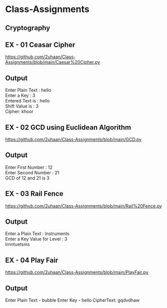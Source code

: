 # Class-Assignments

## Cryptography

## EX - 01 Ceasar Cipher

https://github.com/2uhaan/Class-Assignments/blob/main/Caesar%20Cipher.py
## Output
Enter Plain Text : hello</br>
Enter a Key : 3</br>
Entered Text is  : hello</br>
Shift Value is : 3</br>
Cipher: khoor</br>

## EX - 02 GCD using Euclidean Algorithm

https://github.com/2uhaan/Class-Assignments/blob/main/GCD.py
## Output
Enter First Number : 12</br>
Enter Second Number : 21</br>
GCD of 12 and 21 is 3</br>

## EX - 03 Rail Fence

https://github.com/2uhaan/Class-Assignments/blob/main/Rail%20Fence.py
## Output
Enter a Plain Text : Instruments</br> 
Enter a Key Value for Level : 3</br>
Irnntuetsms</br>

## EX - 04 Play Fair

https://github.com/2uhaan/Class-Assignments/blob/main/PlayFair.py
## Output
Enter Plain Text - bubble
Enter Key - hello
CipherText: gqdvdhaw
